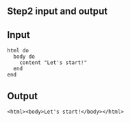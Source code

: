 Step2 input and output
----------------------

Input
-----

	html do
	  body do
	    content "Let's start!"
	  end
	end

Output
------

	<html><body>Let's start!</body></html>

